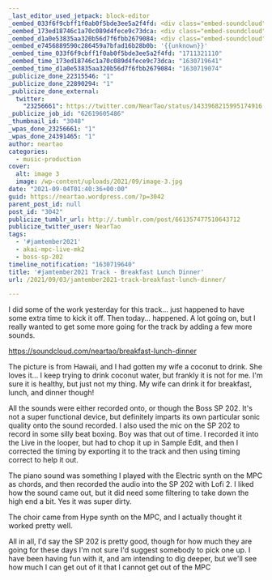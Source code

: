 ```yaml
---
_last_editor_used_jetpack: block-editor
_oembed_033f6f9cbff1f0ab0f5bde3ee5a2f4fd: <div class="embed-soundcloud"><iframe title="Breakfast Lunch Dinner by NearTao" width="500" height="400" scrolling="no" frameborder="no" src="https://w.soundcloud.com/player/?visual=true&url=https%3A%2F%2Fapi.soundcloud.com%2Ftracks%2F1118487082&show_artwork=true&maxheight=750&maxwidth=500"></iframe></div>
_oembed_173ed18746c1a70c089d4fece9c73dca: <div class="embed-soundcloud"><iframe title="Breakfast Lunch Dinner by NearTao" width="500" height="400" scrolling="no" frameborder="no" src="https://w.soundcloud.com/player/?visual=true&url=https%3A%2F%2Fapi.soundcloud.com%2Ftracks%2F1118487082&show_artwork=true&maxheight=750&maxwidth=500"></iframe></div>
_oembed_d1a0e53835aa320b56d7f6fbb2679084: <div class="embed-soundcloud"><iframe title="Breakfast Lunch Dinner by NearTao" width="750" height="400" scrolling="no" frameborder="no" src="https://w.soundcloud.com/player/?visual=true&url=https%3A%2F%2Fapi.soundcloud.com%2Ftracks%2F1118487082&show_artwork=true&maxheight=1000&maxwidth=750"></iframe></div>
_oembed_e7456889590c286459a7bfad16b28b0b: '{{unknown}}'
_oembed_time_033f6f9cbff1f0ab0f5bde3ee5a2f4fd: "1711321110"
_oembed_time_173ed18746c1a70c089d4fece9c73dca: "1630719641"
_oembed_time_d1a0e53835aa320b56d7f6fbb2679084: "1630719074"
_publicize_done_22315546: "1"
_publicize_done_22890294: "1"
_publicize_done_external:
  twitter:
    "23256661": https://twitter.com/NearTao/status/1433968215995174916
_publicize_job_id: "62619605486"
_thumbnail_id: "3048"
_wpas_done_23256661: "1"
_wpas_done_24391465: "1"
author: neartao
categories:
  - music-production
cover:
  alt: image 3
  image: /wp-content/uploads/2021/09/image-3.jpg
date: "2021-09-04T01:40:36+00:00"
guid: https://neartao.wordpress.com/?p=3042
parent_post_id: null
post_id: "3042"
publicize_tumblr_url: http://.tumblr.com/post/661357477510643712
publicize_twitter_user: NearTao
tags:
  - '#jamtember2021'
  - akai-mpc-live-mk2
  - boss-sp-202
timeline_notification: "1630719640"
title: '#jamtember2021 Track - Breakfast Lunch Dinner'
url: /2021/09/03/jamtember2021-track-breakfast-lunch-dinner/

---
```

I did some of the work yesterday for this track... just happened to have some extra time to kick it off. Then today... happened. A lot going on, but I really wanted to get some more going for the track by adding a few more sounds.

https://soundcloud.com/neartao/breakfast-lunch-dinner

The picture is from Hawaii, and I had gotten my wife a coconut to drink. She loves it... I keep trying to drink coconut water, but frankly it is not for me. I'm sure it is healthy, but just not my thing. My wife can drink it for breakfast, lunch, and dinner though!

All the sounds were either recorded onto, or though the Boss SP 202. It's not a super functional device, but definitely imparts its own particular sonic quality onto the sound recorded. I also used the mic on the SP 202 to record in some silly beat boxing. Boy was that out of time. I recorded it into the Live in the looper, but had to chop it up in Sample Edit, and then I corrected the timing by exporting it to the track and then using timing correct to help it out.

The piano sound was something I played with the Electric synth on the MPC as chords, and then recorded the audio into the SP 202 with Lofi 2. I liked how the sound came out, but it did need some filtering to take down the high end a bit. Yes it was super dirty.

The choir came from Hype synth on the MPC, and I actually thought it worked pretty well.

All in all, I'd say the SP 202 is pretty good, though for how much they are going for these days I'm not sure I'd suggest somebody to pick one up. I have been having fun with it, and am intending to dig deeper, but we'll see how much I can get out of it that I cannot get out of the MPC
